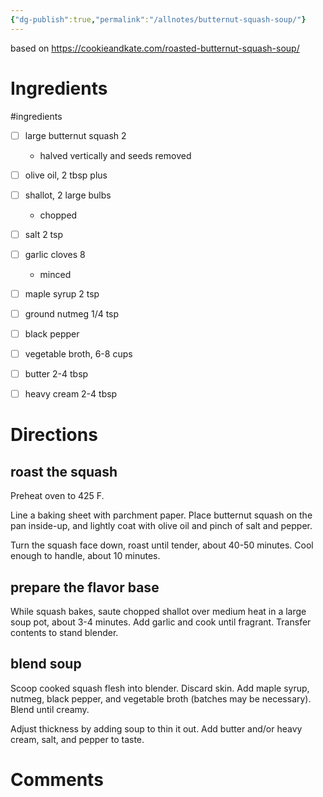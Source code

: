 ```yaml
---
{"dg-publish":true,"permalink":"/allnotes/butternut-squash-soup/"}
---
```



based on https://cookieandkate.com/roasted-butternut-squash-soup/

# Ingredients
#ingredients 
- [ ] large butternut squash 2
	- halved vertically and seeds removed
- [ ] olive oil, 2 tbsp plus
- [ ] shallot, 2 large bulbs
	- chopped
- [ ] salt 2 tsp
- [ ] garlic cloves 8
	- minced
- [ ] maple syrup 2 tsp
- [ ] ground nutmeg 1/4 tsp
- [ ] black pepper
- [ ] vegetable broth, 6-8 cups
- [ ] butter 2-4 tbsp
- [ ] heavy cream 2-4 tbsp


# Directions
## roast the squash
Preheat oven to 425 F.

Line a baking sheet with parchment paper.  Place butternut squash on the pan inside-up, and lightly coat with olive oil and pinch of salt and pepper.

Turn the squash face down, roast until tender, about 40-50 minutes.  Cool enough to handle, about 10 minutes.

## prepare the flavor base
While squash bakes, saute chopped shallot over medium heat in a large soup pot, about 3-4 minutes. Add garlic and cook until fragrant.  Transfer contents to stand blender.

## blend soup
Scoop cooked squash flesh into blender. Discard skin.  Add maple syrup, nutmeg, black pepper, and vegetable broth (batches may be necessary). Blend until creamy.

Adjust thickness by adding soup to thin it out.  Add butter and/or heavy cream, salt, and pepper to taste.

# Comments

